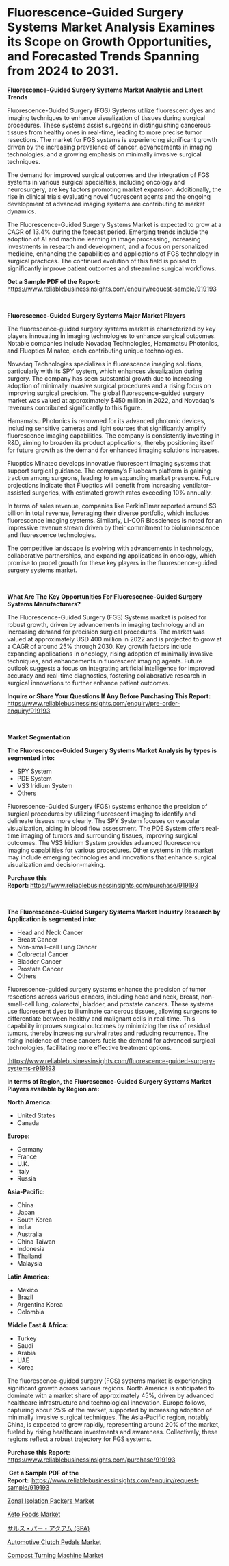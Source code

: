 <p><h1>Fluorescence-Guided Surgery Systems Market Analysis Examines its Scope on Growth Opportunities, and Forecasted Trends Spanning from 2024 to 2031.</h1></p><p><strong>Fluorescence-Guided Surgery Systems Market Analysis and Latest Trends</strong></p>
<p><p>Fluorescence-Guided Surgery (FGS) Systems utilize fluorescent dyes and imaging techniques to enhance visualization of tissues during surgical procedures. These systems assist surgeons in distinguishing cancerous tissues from healthy ones in real-time, leading to more precise tumor resections. The market for FGS systems is experiencing significant growth driven by the increasing prevalence of cancer, advancements in imaging technologies, and a growing emphasis on minimally invasive surgical techniques. </p><p>The demand for improved surgical outcomes and the integration of FGS systems in various surgical specialties, including oncology and neurosurgery, are key factors promoting market expansion. Additionally, the rise in clinical trials evaluating novel fluorescent agents and the ongoing development of advanced imaging systems are contributing to market dynamics. </p><p>The Fluorescence-Guided Surgery Systems Market is expected to grow at a CAGR of 13.4% during the forecast period. Emerging trends include the adoption of AI and machine learning in image processing, increasing investments in research and development, and a focus on personalized medicine, enhancing the capabilities and applications of FGS technology in surgical practices. The continued evolution of this field is poised to significantly improve patient outcomes and streamline surgical workflows.</p></p>
<p><strong>Get a Sample PDF of the Report:&nbsp;</strong> <a href="https://www.reliablebusinessinsights.com/enquiry/request-sample/919193">https://www.reliablebusinessinsights.com/enquiry/request-sample/919193</a></p>
<p>&nbsp;</p>
<p><strong>Fluorescence-Guided Surgery Systems Major Market Players</strong></p>
<p><p>The fluorescence-guided surgery systems market is characterized by key players innovating in imaging technologies to enhance surgical outcomes. Notable companies include Novadaq Technologies, Hamamatsu Photonics, and Fluoptics Minatec, each contributing unique technologies.</p><p>Novadaq Technologies specializes in fluorescence imaging solutions, particularly with its SPY system, which enhances visualization during surgery. The company has seen substantial growth due to increasing adoption of minimally invasive surgical procedures and a rising focus on improving surgical precision. The global fluorescence-guided surgery market was valued at approximately $450 million in 2022, and Novadaq's revenues contributed significantly to this figure.</p><p>Hamamatsu Photonics is renowned for its advanced photonic devices, including sensitive cameras and light sources that significantly amplify fluorescence imaging capabilities. The company is consistently investing in R&D, aiming to broaden its product applications, thereby positioning itself for future growth as the demand for enhanced imaging solutions increases.</p><p>Fluoptics Minatec develops innovative fluorescent imaging systems that support surgical guidance. The company’s Fluobeam platform is gaining traction among surgeons, leading to an expanding market presence. Future projections indicate that Fluoptics will benefit from increasing ventilator-assisted surgeries, with estimated growth rates exceeding 10% annually.</p><p>In terms of sales revenue, companies like PerkinElmer reported around $3 billion in total revenue, leveraging their diverse portfolio, which includes fluorescence imaging systems. Similarly, LI-COR Biosciences is noted for an impressive revenue stream driven by their commitment to bioluminescence and fluorescence technologies.</p><p>The competitive landscape is evolving with advancements in technology, collaborative partnerships, and expanding applications in oncology, which promise to propel growth for these key players in the fluorescence-guided surgery systems market.</p></p>
<p>&nbsp;</p>
<p><strong>What Are The Key Opportunities For Fluorescence-Guided Surgery Systems Manufacturers?</strong></p>
<p><p>The Fluorescence-Guided Surgery (FGS) Systems market is poised for robust growth, driven by advancements in imaging technology and an increasing demand for precision surgical procedures. The market was valued at approximately USD 400 million in 2022 and is projected to grow at a CAGR of around 25% through 2030. Key growth factors include expanding applications in oncology, rising adoption of minimally invasive techniques, and enhancements in fluorescent imaging agents. Future outlook suggests a focus on integrating artificial intelligence for improved accuracy and real-time diagnostics, fostering collaborative research in surgical innovations to further enhance patient outcomes.</p></p>
<p><strong>Inquire or Share Your Questions If Any Before Purchasing This Report:</strong> <a href="https://www.reliablebusinessinsights.com/enquiry/pre-order-enquiry/919193">https://www.reliablebusinessinsights.com/enquiry/pre-order-enquiry/919193</a></p>
<p>&nbsp;</p>
<p><strong>Market Segmentation</strong></p>
<p><strong>The Fluorescence-Guided Surgery Systems Market Analysis by types is segmented into:</strong></p>
<p><ul><li>SPY System</li><li>PDE System</li><li>VS3 Iridium System</li><li>Others</li></ul></p>
<p><p>Fluorescence-Guided Surgery (FGS) systems enhance the precision of surgical procedures by utilizing fluorescent imaging to identify and delineate tissues more clearly. The SPY System focuses on vascular visualization, aiding in blood flow assessment. The PDE System offers real-time imaging of tumors and surrounding tissues, improving surgical outcomes. The VS3 Iridium System provides advanced fluorescence imaging capabilities for various procedures. Other systems in this market may include emerging technologies and innovations that enhance surgical visualization and decision-making.</p></p>
<p><strong>Purchase this Report:&nbsp;</strong><a href="https://www.reliablebusinessinsights.com/purchase/919193">https://www.reliablebusinessinsights.com/purchase/919193</a></p>
<p>&nbsp;</p>
<p><strong>The Fluorescence-Guided Surgery Systems Market Industry Research by Application is segmented into:</strong></p>
<p><ul><li>Head and Neck Cancer</li><li>Breast Cancer</li><li>Non-small-cell Lung Cancer</li><li>Colorectal Cancer</li><li>Bladder Cancer</li><li>Prostate Cancer</li><li>Others</li></ul></p>
<p><p>Fluorescence-guided surgery systems enhance the precision of tumor resections across various cancers, including head and neck, breast, non-small-cell lung, colorectal, bladder, and prostate cancers. These systems use fluorescent dyes to illuminate cancerous tissues, allowing surgeons to differentiate between healthy and malignant cells in real-time. This capability improves surgical outcomes by minimizing the risk of residual tumors, thereby increasing survival rates and reducing recurrence. The rising incidence of these cancers fuels the demand for advanced surgical technologies, facilitating more effective treatment options.</p></p>
<p><a href="https://www.reliablebusinessinsights.com/fluorescence-guided-surgery-systems-r919193">&nbsp;https://www.reliablebusinessinsights.com/fluorescence-guided-surgery-systems-r919193</a></p>
<p><strong>In terms of Region, the Fluorescence-Guided Surgery Systems Market Players available by Region are:</strong></p>
<p>
    <p> <strong> North America: </strong>
        <ul>
            <li>United States</li>
            <li>Canada</li>
        </ul>
        </p> 
    <p> <strong> Europe: </strong>
        <ul>
            <li>Germany</li>
            <li>France</li>
            <li>U.K.</li>
            <li>Italy</li>
            <li>Russia</li>
        </ul>
        </p> 
    <p> <strong> Asia-Pacific: </strong>
        <ul>
            <li>China</li>
            <li>Japan</li>
            <li>South Korea</li>
            <li>India</li>
            <li>Australia</li>
            <li>China Taiwan</li>
            <li>Indonesia</li>
            <li>Thailand</li>
            <li>Malaysia</li>
        </ul>
        </p> 
    <p> <strong> Latin America: </strong>
        <ul>
            <li>Mexico</li>
            <li>Brazil</li>
            <li>Argentina Korea</li>
            <li>Colombia</li>
        </ul>
        </p> 
    <p> <strong> Middle East & Africa: </strong>
        <ul>
            <li>Turkey</li>
            <li>Saudi</li>
            <li>Arabia</li>
            <li>UAE</li>
            <li>Korea</li>
        </ul>
    </p>
    </p>
<p><p>The fluorescence-guided surgery (FGS) systems market is experiencing significant growth across various regions. North America is anticipated to dominate with a market share of approximately 45%, driven by advanced healthcare infrastructure and technological innovation. Europe follows, capturing about 25% of the market, supported by increasing adoption of minimally invasive surgical techniques. The Asia-Pacific region, notably China, is expected to grow rapidly, representing around 20% of the market, fueled by rising healthcare investments and awareness. Collectively, these regions reflect a robust trajectory for FGS systems.</p></p>
<p><strong>Purchase this Report: </strong><a href="https://www.reliablebusinessinsights.com/purchase/919193">https://www.reliablebusinessinsights.com/purchase/919193</a></p>
<p>&nbsp;<strong>Get a Sample PDF of the Report:&nbsp;&nbsp;</strong><a href="https://www.reliablebusinessinsights.com/enquiry/request-sample/919193">https://www.reliablebusinessinsights.com/enquiry/request-sample/919193</a></p>
<p><strong></strong></p>
<p><p><a href="https://www.linkedin.com/pulse/global-zonal-isolation-packers-industry-analysis-report-market-ayu9f?trackingId=rJnMK2zpSCO%2F9%2Fk1pFLYzQ%3D%3D">Zonal Isolation Packers Market</a></p><p><a href="https://github.com/MelgarBasny/Market-Research-Report-List-1/blob/main/keto-foods-market.md">Keto Foods Market</a></p><p><a href="https://medium.com/@lillianamurazik2023/salus-per-aquam-spa-market-%E3%81%AE%E3%82%B0%E3%83%AD%E3%83%BC%E3%83%90%E3%83%AB%E5%B8%82%E5%A0%B4%E6%A6%82%E8%A6%81%E3%81%AF-%E4%B8%96%E7%95%8C%E3%81%8A%E3%82%88%E3%81%B3%E4%B8%BB%E8%A6%81%E5%B8%82%E5%A0%B4%E3%81%AB%E3%81%8A%E3%81%91%E3%82%8B%E6%A5%AD%E7%95%8C%E3%81%AB%E5%BD%B1%E9%9F%BF%E3%82%92%E4%B8%8E%E3%81%88%E3%82%8B%E4%B8%BB%E8%A6%81%E3%81%AA%E3%83%88%E3%83%AC%E3%83%B3%E3%83%89%E3%81%AB%E3%81%A4%E3%81%84%E3%81%A6-%E7%8B%AC%E8%87%AA%E3%81%AE%E8%A6%96%E7%82%B9%E3%82%92%E6%8F%90%E4%BE%9B%E3%81%97%E3%81%BE%E3%81%99-8d919d0ec5e6">サルス・パー・アクアム (SPA)</a></p><p><a href="https://issuu.com/reportprime-2/docs/automotive-clutch-pedals-market-siz_f46efcad292ecd">Automotive Clutch Pedals Market</a></p><p><a href="https://www.linkedin.com/pulse/compost-turning-machine-market-global-regional-analysis-2024-5tcef?trackingId=5ID%2ByczUT%2FipUZ8lvHOq1w%3D%3D">Compost Turning Machine Market</a></p></p>